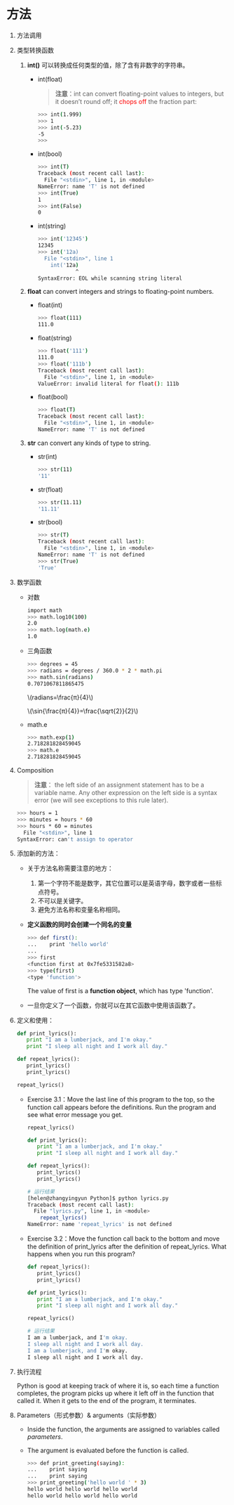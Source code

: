 # 方法

1. 方法调用
   
2. 类型转换函数
   
   1. **int()** 可以转换成任何类型的值，除了含有非数字的字符串。
      
      * int(float)

        > **注意**：int can convert floating-point values to integers, but it doesn’t round off; it <font color='red'>chops off</font> the fraction part:
        ~~~ bash
        >>> int(1.999)
        >>> 1
        >>> int(-5.23)
        -5
        >>>
        ~~~

      * int(bool)
        ~~~ bash
        >>> int(T)
        Traceback (most recent call last):
          File "<stdin>", line 1, in <module>
        NameError: name 'T' is not defined
        >>> int(True)
        1
        >>> int(False)
        0
        ~~~

      * int(string)
        ~~~ bash
        >>> int('12345')
        12345
        >>> int('12a)
          File "<stdin>", line 1
            int('12a)
                    ^
        SyntaxError: EOL while scanning string literal
        ~~~

   2. **float** can convert integers and strings to floating-point numbers.
      
      * float(int)
        ~~~ bash
        >>> float(111)
        111.0
        ~~~

      * float(string)
        ~~~ bash
        >>> float('111')
        111.0
        >>> float('111b')
        Traceback (most recent call last):
          File "<stdin>", line 1, in <module>
        ValueError: invalid literal for float(): 111b
        ~~~

      * float(bool)
        ~~~ bash
        >>> float(T)
        Traceback (most recent call last):
          File "<stdin>", line 1, in <module>
        NameError: name 'T' is not defined
        ~~~

   3. **str** can convert any kinds of type to string.
      
      * str(int)
        ~~~ bash
        >>> str(11)
        '11'
        ~~~

      * str(float)
        ~~~ bash
        >>> str(11.11)
        '11.11'
        ~~~

      * str(bool)
        ~~~ bash
        >>> str(T)
        Traceback (most recent call last):
          File "<stdin>", line 1, in <module>
        NameError: name 'T' is not defined
        >>> str(True)
        'True'
        ~~~

3. 数学函数

   * 对数
     ~~~ bash
     import math
     >>> math.log10(100)
     2.0
     >>> math.log(math.e)
     1.0
     ~~~
    
   * 三角函数
     ~~~ bash
     >>> degrees = 45
     >>> radians = degrees / 360.0 * 2 * math.pi
     >>> math.sin(radians)
     0.7071067811865475
     ~~~
 
     \\(radians=\frac{π}{4}\\)

     \\(\sin{\frac{π}{4}}=\frac{\sqrt{2}}{2}\\)
 
   * math.e
     ~~~ bash
     >>> math.exp(1)
     2.718281828459045
     >>> math.e
     2.718281828459045
     ~~~
    
4. Composition
    
   > **注意**：
   > the left side of an assignment statement has to be a variable name. Any other expression on the left side is a syntax error (we will see exceptions to this rule later).
     ~~~ bash 
     >>> hours = 1
     >>> minutes = hours * 60
     >>> hours * 60 = minutes
       File "<stdin>", line 1
     SyntaxError: can't assign to operator
     ~~~

5. 添加新的方法：
   
   * 关于方法名称需要注意的地方：
     1. 第一个字符不能是数字，其它位置可以是英语字母，数字或者一些标点符号。
     2. 不可以是关键字。
     3. 避免方法名称和变量名称相同。

   * **定义函数的同时会创建一个同名的变量**
     ~~~ bash
     >>> def first():
     ...    print 'hello world'
     ... 
     >>> first
     <function first at 0x7fe5331582a8>
     >>> type(first)
     <type 'function'>
     ~~~
     The value of first is a **function object**, which has type 'function'.
   
   * 一旦你定义了一个函数，你就可以在其它函数中使用该函数了。

6. 定义和使用：
    
   ~~~ python
   def print_lyrics():
      print "I am a lumberjack, and I'm okay."
      print "I sleep all night and I work all day."

   def repeat_lyrics():
      print_lyrics()
      print_lyrics()

   repeat_lyrics()
   ~~~

   * Exercise 3.1：Move the last line of this program to the top, so the function call appears before the definitions. Run the program and see what error message you get.
     ~~~ python
     repeat_lyrics()

     def print_lyrics():
        print "I am a lumberjack, and I'm okay."
        print "I sleep all night and I work all day."

     def repeat_lyrics():
        print_lyrics()
        print_lyrics()
     ~~~
  
     ~~~ bash
     # 运行结果
     [helen@zhangyingyun Python]$ python lyrics.py 
     Traceback (most recent call last):
       File "lyrics.py", line 1, in <module>
         repeat_lyrics()
     NameError: name 'repeat_lyrics' is not defined
     ~~~
   * Exercise 3.2：Move the function call back to the bottom and move the definition of print_lyrics after the definition of repeat_lyrics. What happens when you run this program?
     ~~~ python
     def repeat_lyrics():
        print_lyrics()
        print_lyrics()

     def print_lyrics():
        print "I am a lumberjack, and I'm okay."
        print "I sleep all night and I work all day."

     repeat_lyrics()  
     ~~~
     
     ~~~ bash
     # 运行结果
     I am a lumberjack, and I'm okay.
     I sleep all night and I work all day.
     I am a lumberjack, and I'm okay.
     I sleep all night and I work all day.
     ~~~

7. 执行流程

   Python is good at keeping track of where it is, so each time a function completes, the program picks up where it left off in the function that called it. When it gets to the end of the program, it terminates.

8. Parameters（形式参数）& arguments（实际参数）
    
   * Inside the function, the arguments are assigned to variables called *parameters*.

   * The argument is evaluated before the function is called.
     ~~~ bash
     >>> def print_greeting(saying):
     ...    print saying
     ...    print saying
     >>> print_greeting('hello world ' * 3)
     hello world hello world hello world 
     hello world hello world hello world 
     ~~~


